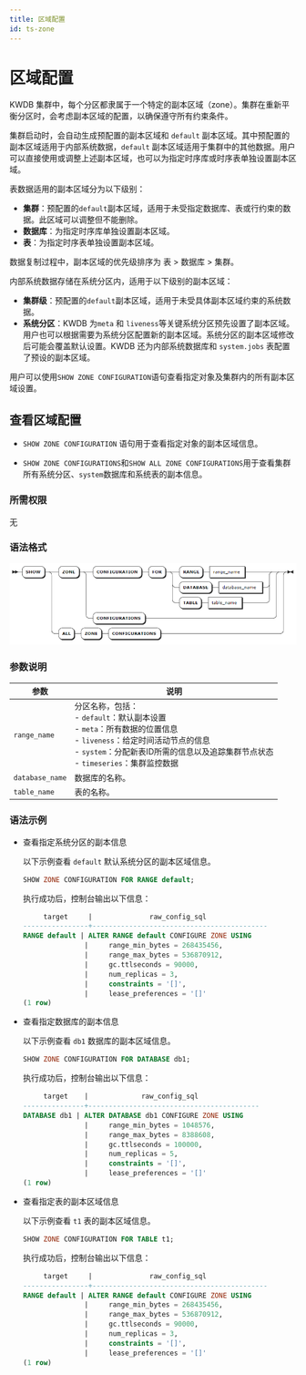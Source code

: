 ```yaml
---
title: 区域配置
id: ts-zone
---
```


# 区域配置

KWDB 集群中，每个分区都隶属于一个特定的副本区域（zone）。集群在重新平衡分区时，会考虑副本区域的配置，以确保遵守所有约束条件。

集群启动时，会自动生成预配置的副本区域和 `default` 副本区域。其中预配置的副本区域适用于内部系统数据，`default` 副本区域适用于集群中的其他数据。用户可以直接使用或调整上述副本区域，也可以为指定时序库或时序表单独设置副本区域。

表数据适用的副本区域分为以下级别：

- **集群**：预配置的`default`副本区域，适用于未受指定数据库、表或行约束的数据。此区域可以调整但不能删除。
- **数据库**：为指定时序库单独设置副本区域。
- **表**：为指定时序表单独设置副本区域。

数据复制过程中，副本区域的优先级排序为 表 > 数据库 > 集群。

内部系统数据存储在系统分区内，适用于以下级别的副本区域：

- **集群级**：预配置的`default`副本区域，适用于未受具体副本区域约束的系统数据。
- **系统分区**：KWDB 为`meta` 和 `liveness`等关键系统分区预先设置了副本区域。用户也可以根据需要为系统分区配置新的副本区域。系统分区的副本区域修改后可能会覆盖默认设置。KWDB 还为内部系统数据库和 `system.jobs` 表配置了预设的副本区域。

用户可以使用`SHOW ZONE CONFIGURATION`语句查看指定对象及集群内的所有副本区域设置。

## 查看区域配置

- `SHOW ZONE CONFIGURATION` 语句用于查看指定对象的副本区域信息。

- `SHOW ZONE CONFIGURATIONS`和`SHOW ALL ZONE CONFIGURATIONS`用于查看集群所有系统分区、`system`数据库和系统表的副本信息。

### 所需权限

无

### 语法格式

![](../../../static/sql-reference/ts-show-zone.png)

### 参数说明

| 参数 | 说明 |
| --- | --- |
| `range_name` | 分区名称，包括：<br>-  `default`：默认副本设置<br>- `meta`：所有数据的位置信息<br>- `liveness`：给定时间活动节点的信息 <br>- `system`：分配新表ID所需的信息以及追踪集群节点状态<br>- `timeseries`：集群监控数据 |
| `database_name` | 数据库的名称。 |
| `table_name` | 表的名称。 |

### 语法示例

- 查看指定系统分区的副本信息
  
     以下示例查看 `default` 默认系统分区的副本区域信息。
     
     ```sql
     SHOW ZONE CONFIGURATION FOR RANGE default;
     ```
     
     执行成功后，控制台输出以下信息：
     
     ```sql
          target     |              raw_config_sql
     ----------------+-------------------------------------------
     RANGE default | ALTER RANGE default CONFIGURE ZONE USING
                    |     range_min_bytes = 268435456,
                    |     range_max_bytes = 536870912,
                    |     gc.ttlseconds = 90000,
                    |     num_replicas = 3,
                    |     constraints = '[]',
                    |     lease_preferences = '[]'
     (1 row)
     ```
     
- 查看指定数据库的副本信息
  
     以下示例查看 `db1` 数据库的副本区域信息。
     
     ```sql
     SHOW ZONE CONFIGURATION FOR DATABASE db1;
     ```
     
     执行成功后，控制台输出以下信息：
     
     ```sql
          target    |             raw_config_sql
     ---------------+------------------------------------------
     DATABASE db1 | ALTER DATABASE db1 CONFIGURE ZONE USING
                    |     range_min_bytes = 1048576,
                    |     range_max_bytes = 8388608,
                    |     gc.ttlseconds = 100000,
                    |     num_replicas = 5,
                    |     constraints = '[]',
                    |     lease_preferences = '[]'
     (1 row)
     ```
     
- 查看指定表的副本区域信息
  
     以下示例查看 `t1` 表的副本区域信息。
     
     ```sql
     SHOW ZONE CONFIGURATION FOR TABLE t1;
     ```
     
     执行成功后，控制台输出以下信息：
     
     ```sql
          target     |              raw_config_sql
     ----------------+-------------------------------------------
     RANGE default | ALTER RANGE default CONFIGURE ZONE USING
                    |     range_min_bytes = 268435456,
                    |     range_max_bytes = 536870912,
                    |     gc.ttlseconds = 90000,
                    |     num_replicas = 3,
                    |     constraints = '[]',
                    |     lease_preferences = '[]'
     (1 row)
     ```